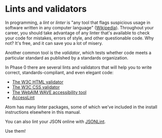 # Lints and validators

In programming, a *lint* or *linter* is "any tool that flags suspicious usage in software written in any computer language" ([Wikipedia](https://en.wikipedia.org/wiki/Lint_%28software%29)). Throughout your career, you should take advantage of any linter that's available to check your code for mistakes, errors of style, and other questionable code. Why not? It's free, and it can save you a lot of misery.

Another common tool is the *validator*, which tests whether code meets a particular standard as published by a standards organization.

In Phase 0 there are several lints and validators that will help you to write correct, standards-compliant, and even elegant code:

- [The W3C HTML validator](https://validator.w3.org/#validate_by_input)
- [The W3C CSS validator](https://jigsaw.w3.org/css-validator/#validate_by_input)
- [The WebAIM WAVE accessibility tool](http://wave.webaim.org/)
- [AccessLint](http://accesslint.com/)

Atom has many linter packages, some of which we've included in the install instructions elsewhere in this manual.

You can also lint your JSON online with [JSONLint](http://jsonlint.com/).

Use them!
